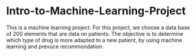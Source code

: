 # Intro-to-Machine-Learning-Project

This is a machine learning project. For this project, we choose a data base of 200 elements that are data on patients. The objective is to determine which type of drug is more adapted to a new patient, by using machine learning and prevuce recommondation. 
